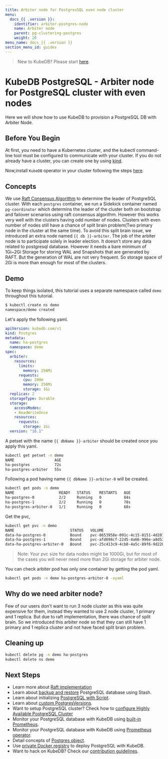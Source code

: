 ```yaml
---
title: Arbiter node for PostgresSQL even node cluster
menu:
  docs_{{ .version }}:
    identifier: arbiter-postgres-node
    name: Arbiter node
    parent: pg-clustering-postgres
    weight: 20
menu_name: docs_{{ .version }}
section_menu_id: guides
---
```


> New to KubeDB? Please start [here](/docs/README.md).

# KubeDB PostgreSQL - Arbiter node for PostgreSQL cluster with even nodes

Here we will show how to use KubeDB to provision a PostgreSQL DB with Arbiter Node.

## Before You Begin

At first, you need to have a Kubernetes cluster, and the kubectl command-line tool must be configured to communicate with your cluster. If you do not already have a cluster, you can create one by using [kind](https://kind.sigs.k8s.io/docs/user/quick-start/).

Now,install `KubeDB` operator in your cluster following the steps [here](/docs/setup/README.md).

## Concepts
We use [Raft Consensus Algorithm](https://raft.github.io/) to determine the leader of PostgreSQL cluster. With each `postgres` container, we run a Sidekick container named `pg-coordinator` which determins the leader of the cluster both on bootstrap and failover scenarios using raft consensus algorithm. However this works very well with the clusters having odd number of nodes. Clusters with even number of nodes still have a chance of split brain problem(Two primary node in the cluster at the same time). To avoid this split brain issue,
we introduced an extra node named `{{ db }}-arbiter`. The job of the 
arbiter node is to participate solely in leader election.
It doesn't store any data related to postgresql database. However it needs
a bare minimum of 1Gi~2Gi Storage for storing WAL and Snapshots that 
are generated by RAFT. But the generation of WAL are not very frequent.
So storage space of 2Gi is more than enough for most of the clusters.

## Demo

To keep things isolated, this tutorial uses a separate namespace called `demo` throughout this tutorial.

```bash
$ kubectl create ns demo
namespace/demo created
```

Let's apply the following yaml. 

```yaml
apiVersion: kubedb.com/v1
kind: Postgres
metadata:
  name: ha-postgres
  namespace: demo
spec:
  arbiter:
    resources:
      limits:
        memory: 256Mi
      requests:
        cpu: 200m
        memory: 256Mi
        storage: 1Gi
  replicas: 2
  storageType: Durable
  storage:
    accessModes:
    - ReadWriteOnce
    resources:
      requests:
        storage: 1Gi
  version: "16.1"
```
A petset with the name `{{ dbName }}-arbiter` should be created once you apply this yaml. 

```bash
kubectl get petset -n demo
NAME                  AGE
ha-postgres           72s
ha-postgres-arbiter   55s

```

Following a pod having name `{{ dbName }}-arbiter-0` will be created.

```bash
kubectl get pods -n demo
NAME                    READY   STATUS    RESTARTS   AGE
ha-postgres-0           2/2     Running   0          84s
ha-postgres-1           2/2     Running   0          78s
ha-postgres-arbiter-0   1/1     Running   0          68s
```
Get the pvc,

```bash
kubectl get pvc -n demo
NAME                         STATUS   VOLUME                                     CAPACITY   ACCESS MODES   STORAGECLASS   AGE
data-ha-postgres-0           Bound    pvc-8653958e-091c-4c15-8151-4d207c976ad1   1Gi        RWO            standard       2m50s
data-ha-postgres-1           Bound    pvc-afd698cf-22d5-4a66-996e-a8d53198a95f   1Gi        RWO            standard       2m44s
data-ha-postgres-arbiter-0   Bound    pvc-25c413c9-4cb0-4a5c-89f6-9d2208841b07   2Gi        RWO            standard       2m34s
```
> Note: Your pvc size for data nodes might be 1000Gi, but for most of the cases you will never need more than 2Gi storage for arbiter node.


You can check arbiter pod has only one container by getting the pod yaml.
```bash
kubectl get pods -n demo ha-postgres-arbiter-0 -oyaml
```

## Why do we need arbiter node?

Few of our users don't want to run 3 node cluster as this was quite 
expensive for them, instead they wanted to use 2 node cluster, 
1 primary and 1 replica. But due to raft implementation, there was chance of split brain. So we introduced this arbiter node so that they can still have 
1 primary and 1 replica cluster and not have faced split brain problem.


## Cleaning up

```bash
kubectl delete pg -n demo ha-postgres
kubectl delete ns demo
```

## Next Steps

- Learn more about [Raft implementation](https://github.com/etcd-io/etcd/blob/main/contrib/raftexample/README.md)
- Learn about [backup and restore](/docs/guides/postgres/backup/kubestash/overview/index.md) PostgreSQL database using Stash.
- Learn about initializing [PostgreSQL with Script](/docs/guides/postgres/initialization/script_source.md).
- Learn about [custom PostgresVersions](/docs/guides/postgres/custom-versions/setup.md).
- Want to setup PostgreSQL cluster? Check how to [configure Highly Available PostgreSQL Cluster](/docs/guides/postgres/clustering/ha_cluster.md)
- Monitor your PostgreSQL database with KubeDB using [built-in Prometheus](/docs/guides/postgres/monitoring/using-builtin-prometheus.md).
- Monitor your PostgreSQL database with KubeDB using [Prometheus operator](/docs/guides/postgres/monitoring/using-prometheus-operator.md).
- Detail concepts of [Postgres object](/docs/guides/postgres/concepts/postgres.md).
- Use [private Docker registry](/docs/guides/postgres/private-registry/using-private-registry.md) to deploy PostgreSQL with KubeDB.
- Want to hack on KubeDB? Check our [contribution guidelines](/docs/CONTRIBUTING.md).